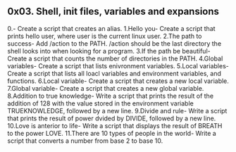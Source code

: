 ## 0x03. Shell, init files, variables and expansions
 0.<o>- Create a script that creates an alias.
 1.Hello you- Create a script that prints hello user, where user is the current linux user.
 2.The path to success- Add /action to the PATH. /action should be the last directory the shell looks into when looking for a program.
 3.If the path be beautiful- Create a script that counts the number of directories in the PATH.
 4.Global variables- Create a script that lists enivronment variables.
 5.Local variables- Create a script that lists all loacl variables and environment variables, and functions.
 6.Local variable- Create a script that creates a new local variable.
 7.Global variable- Create a script that creates a new global variable.
 8.Addition to true knowledge- Write a script that prints the result of the addition of 128 with the value stored in the environment variable TRUEKNOWLEDGE, followed by a new line.
 9.Divide and rule- Write a script that prints the result of power dvided by DIVIDE, followed by a new line.
 10.Love is anterior to life- Write a script that displays the result of BREATH to the power LOVE.
 11.There are 10 types of people in the world- Write a script that converts a number from base 2 to base 10.

